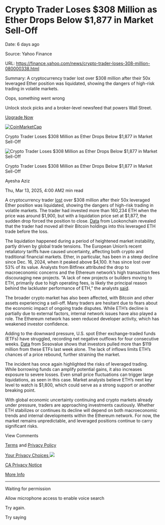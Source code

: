 # Crypto Trader Loses $308 Million as Ether Drops Below $1,877 in Market Sell-Off

Date: 6 days ago

Source: Yahoo Finance

URL: https://finance.yahoo.com/news/crypto-trader-loses-308-million-080000338.html

Summary: A cryptocurrency trader lost over $308 million after their 50x leveraged Ether position was liquidated, showing the dangers of high-risk trading in volatile markets.

Oops, something went wrong

Unlock stock picks and a broker-level newsfeed that powers Wall Street.

[Upgrade Now](https://finance.yahoo.com/about/promos/silver/make2025yourbestyoy/?ncid=100002232)

[![CoinMarketCap](https://s.yimg.com/ny/api/res/1.2/UH39i9mV5G2_qT3xHPChPA--/YXBwaWQ9aGlnaGxhbmRlcjt3PTI3ODtoPTQ4O2NmPXdlYnA-/https://s.yimg.com/os/creatr-uploaded-images/2022-10/6e959d20-5009-11ed-aba2-4a41309848ff)](https://coinmarketcap.com/ "CoinMarketCap")

Crypto Trader Loses $308 Million as Ether Drops Below $1,877 in Market Sell-Off

![Crypto Trader Loses $308 Million as Ether Drops Below $1,877 in Market Sell-Off](<Base64-Image-Removed>)

Crypto Trader Loses $308 Million as Ether Drops Below $1,877 in Market Sell-Off

Ayesha Aziz

Thu, Mar 13, 2025, 4:00 AM2 min read

A cryptocurrency trader [lost](https://hypurrscan.io/address/0xf3F496C9486BE5924a93D67e98298733Bb47057c) over $308 million after their 50x leveraged Ether position was liquidated, showing the dangers of high-risk trading in volatile markets. The trader had invested more than 160,234 ETH when the price was around $1,900, but with a liquidation price set at $1,877, the sudden drop forced the position to close. [Data](https://x.com/lookonchain/status/1899741688689463342/photo/1) from Lookonchain revealed that the trader had moved all their Bitcoin holdings into this leveraged ETH trade before the loss.

The liquidation happened during a period of heightened market instability, partly driven by global trade tensions. The European Union’s recent retaliatory tariffs have caused uncertainty, affecting both crypto and traditional financial markets. Ether, in particular, has been in a steep decline since Dec. 16, 2024, when it peaked above $4,100. It has since lost over 53% of its value. Analysts from Bitfinex attributed the drop to macroeconomic concerns and the Ethereum network’s high transaction fees discouraging new projects. “A lack of new projects or builders moving to ETH, primarily due to high operating fees, is likely the principal reason behind the lackluster performance of ETH,” the analysts [said](https://cointelegraph.com/news/ether-1-8k-correction-global-tariff-fears-eth-etf-outflows).

The broader crypto market has also been affected, with Bitcoin and other assets experiencing a sell-off. Many traders are hesitant due to fears about the economic impact of ongoing trade disputes. While ETH’s decline is partially due to external factors, internal network issues have also played a role. The Ethereum network has seen reduced developer activity, which has weakened investor confidence.

Adding to the downward pressure, U.S. spot Ether exchange-traded funds (ETFs) have struggled, recording net negative outflows for four consecutive weeks. [Data](https://sosovalue.com/assets/etf/Total_Crypto_ETH_ETF_Fund_Flow?page=usETH) from Sosovalue shows that investors pulled more than $119 million from these ETFs last week alone. The lack of inflows limits ETH’s chances of a price rebound, further straining the market.

The incident has once again highlighted the risks of leveraged trading. While borrowing funds can amplify potential gains, it also increases exposure to severe losses. Even small price fluctuations can trigger large liquidations, as seen in this case. Market analysts believe ETH’s next key level to watch is $1,800, which could serve as a strong support or another breaking point.

With global economic uncertainty continuing and crypto markets already under pressure, traders are approaching investments cautiously. Whether ETH stabilizes or continues its decline will depend on both macroeconomic trends and internal developments within the Ethereum network. For now, the market remains unpredictable, and leveraged positions continue to carry significant risks.

View Comments

[Terms](https://guce.yahoo.com/terms?locale=en-US) and [Privacy Policy](https://guce.yahoo.com/privacy-policy?locale=en-US)

[Your Privacy Choices ![](https://s.yimg.com/dv/static/siteApp/img/privacy-choice-control.png)](https://guce.yahoo.com/state-controls?locale=en-US&state=CA)

[CA Privacy Notice](https://guce.yahoo.com/ca-notice?locale=en-US)

[More Info](https://finance.yahoo.com/more-info)

* * *

Waiting for permission

Allow microphone access to enable voice search

Try again.

Try saying